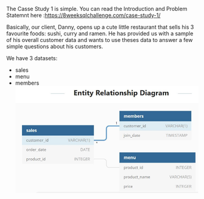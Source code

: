 
The Casse Study 1 is simple. You can read the Introduction and Problem Statemnt here :https://8weeksqlchallenge.com/case-study-1/   
  
Basically, our client, Danny, opens up a cute little restaurant that sells his 3 favourite foods: sushi, curry and ramen. He has provided us with a sample of his overall customer data and  wants to use theses data to answer a few simple questions about his customers.

We have 3 datasets:  
* sales
* menu
* members  
![](./image/diagram.jpg)
